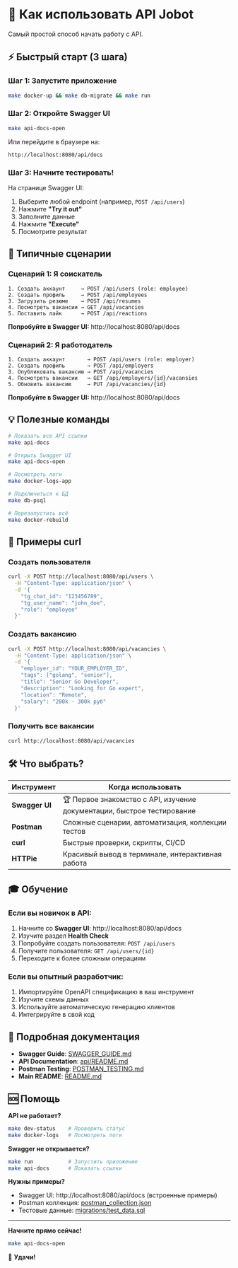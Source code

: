 # 🚀 Как использовать API Jobot

Самый простой способ начать работу с API.

## ⚡ Быстрый старт (3 шага)

### Шаг 1: Запустите приложение

```bash
make docker-up && make db-migrate && make run
```

### Шаг 2: Откройте Swagger UI

```bash
make api-docs-open
```

Или перейдите в браузере на:
```
http://localhost:8080/api/docs
```

### Шаг 3: Начните тестировать!

На странице Swagger UI:
1. Выберите любой endpoint (например, `POST /api/users`)
2. Нажмите **"Try it out"**
3. Заполните данные
4. Нажмите **"Execute"**
5. Посмотрите результат

## 🎯 Типичные сценарии

### Сценарий 1: Я соискатель

```
1. Создать аккаунт     → POST /api/users (role: employee)
2. Создать профиль     → POST /api/employees
3. Загрузить резюме    → POST /api/resumes
4. Посмотреть вакансии → GET /api/vacancies
5. Поставить лайк      → POST /api/reactions
```

**Попробуйте в Swagger UI:**
http://localhost:8080/api/docs

### Сценарий 2: Я работодатель

```
1. Создать аккаунт       → POST /api/users (role: employer)
2. Создать профиль       → POST /api/employers
3. Опубликовать вакансию → POST /api/vacancies
4. Посмотреть вакансии   → GET /api/employers/{id}/vacansies
5. Обновить вакансию     → PUT /api/vacancies/{id}
```

**Попробуйте в Swagger UI:**
http://localhost:8080/api/docs

## 💡 Полезные команды

```bash
# Показать все API ссылки
make api-docs

# Открыть Swagger UI
make api-docs-open

# Посмотреть логи
make docker-logs-app

# Подключиться к БД
make db-psql

# Перезапустить всё
make docker-rebuild
```

## 📝 Примеры curl

### Создать пользователя
```bash
curl -X POST http://localhost:8080/api/users \
  -H "Content-Type: application/json" \
  -d '{
    "tg_chat_id": "123456789",
    "tg_user_name": "john_doe",
    "role": "employee"
  }'
```

### Создать вакансию
```bash
curl -X POST http://localhost:8080/api/vacancies \
  -H "Content-Type: application/json" \
  -d '{
    "employer_id": "YOUR_EMPLOYER_ID",
    "tags": ["golang", "senior"],
    "title": "Senior Go Developer",
    "description": "Looking for Go expert",
    "location": "Remote",
    "salary": "200k - 300k руб"
  }'
```

### Получить все вакансии
```bash
curl http://localhost:8080/api/vacancies
```

## 🛠️ Что выбрать?

| Инструмент | Когда использовать |
|------------|-------------------|
| **Swagger UI** | 🏆 Первое знакомство с API, изучение документации, быстрое тестирование |
| **Postman** | Сложные сценарии, автоматизация, коллекции тестов |
| **curl** | Быстрые проверки, скрипты, CI/CD |
| **HTTPie** | Красивый вывод в терминале, интерактивная работа |

## 🎓 Обучение

### Если вы новичок в API:

1. Начните со **Swagger UI**: http://localhost:8080/api/docs
2. Изучите раздел **Health Check**
3. Попробуйте создать пользователя: `POST /api/users`
4. Получите пользователя: `GET /api/users/{id}`
5. Переходите к более сложным операциям

### Если вы опытный разработчик:

1. Импортируйте OpenAPI спецификацию в ваш инструмент
2. Изучите схемы данных
3. Используйте автоматическую генерацию клиентов
4. Интегрируйте в свой код

## 📖 Подробная документация

- **Swagger Guide**: [SWAGGER_GUIDE.md](SWAGGER_GUIDE.md)
- **API Documentation**: [api/README.md](api/README.md)
- **Postman Testing**: [POSTMAN_TESTING.md](POSTMAN_TESTING.md)
- **Main README**: [README.md](README.md)

## 🆘 Помощь

**API не работает?**
```bash
make dev-status    # Проверить статус
make docker-logs   # Посмотреть логи
```

**Swagger не открывается?**
```bash
make run           # Запустить приложение
make api-docs      # Показать ссылки
```

**Нужны примеры?**
- Swagger UI: http://localhost:8080/api/docs (встроенные примеры)
- Postman коллекция: [postman_collection.json](postman_collection.json)
- Тестовые данные: [migrations/test_data.sql](migrations/test_data.sql)

---

**Начните прямо сейчас!**

```bash
make api-docs-open
```

🎉 **Удачи!**

